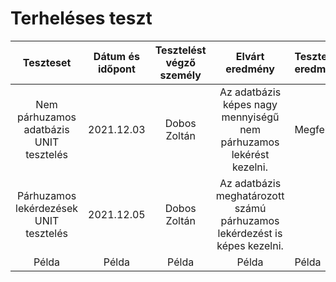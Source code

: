 # Terheléses teszt
| Teszteset | Dátum és időpont | Tesztelést végző személy | Elvárt eredmény | Tesztelés eredménye |
| :---: | :---: | :---: | :---: | :---
| Nem párhuzamos adatbázis UNIT tesztelés | 2021.12.03 | Dobos Zoltán | Az adatbázis képes nagy mennyiségű nem párhuzamos lekérést kezelni. | Megfelelt.|
| Párhuzamos lekérdezések UNIT tesztelés | 2021.12.05 |Dobos Zoltán | Az adatbázis meghatározott számú párhuzamos lekérdezést is képes kezelni. | |
| Példa | Példa | Példa | Példa | Példa